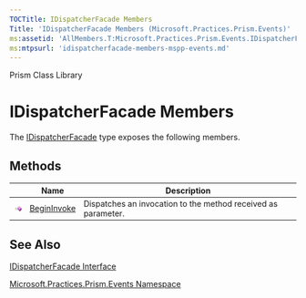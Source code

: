 ```yaml
---
TOCTitle: IDispatcherFacade Members
Title: 'IDispatcherFacade Members (Microsoft.Practices.Prism.Events)'
ms:assetid: 'AllMembers.T:Microsoft.Practices.Prism.Events.IDispatcherFacade'
ms:mtpsurl: 'idispatcherfacade-members-mspp-events.md'
---
```


Prism Class Library

IDispatcherFacade Members
=========================

The [IDispatcherFacade](https://msdn.microsoft.com/library/microsoft.practices.prism.events.idispatcherfacade) type exposes the following members.

Methods
-------

<span id="methodTableToggle"></span>
<table>

<thead>
<tr class="header">
<th> </th>
<th>Name</th>
<th>Description</th>
</tr>
</thead>
<tbody>
<tr class="odd">
<td><img src="images/public-method.gif" title="Public method" /></td>
<td><a href="https://msdn.microsoft.com/library/microsoft.practices.prism.events.idispatcherfacade.begininvoke(system.delegate%2csystem.object)">BeginInvoke</a></td>
<td><div class="summary">
Dispatches an invocation to the method received as parameter.
</div></td>
</tr>
</tbody>
</table>

See Also
--------


[IDispatcherFacade Interface](https://msdn.microsoft.com/library/microsoft.practices.prism.events.idispatcherfacade)

[Microsoft.Practices.Prism.Events Namespace](https://msdn.microsoft.com/library/microsoft.practices.prism.events)

